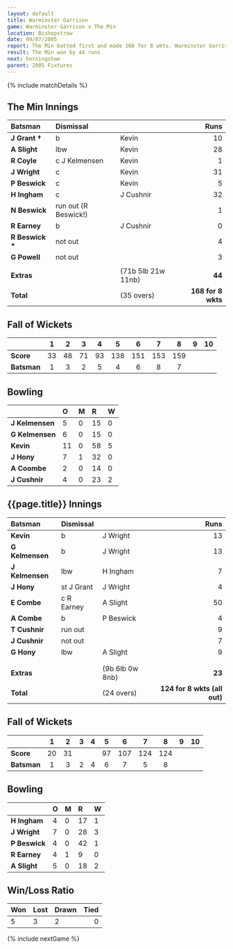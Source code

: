 ```yaml
---
layout: default
title: Warminster Garrison
game: Warminster Garrison v The Min
location: Bishopstrow
date: 09/07/2005
report: The Min batted first and made 168 for 8 wkts. Warminster Garrison replied with 124 for 8 wkts
result: The Min won by 44 runs
next: horningsham
parent: 2005 Fixtures
---
```


{% include matchDetails %}

## The Min Innings

| Batsman | Dismissal |  | Runs |
|:---|:---|---|---:|
| **J Grant &#8224;** | b | Kevin | 10 |
| **A Slight** | lbw | Kevin | 28 |
| **R Coyle** | c J Kelmensen | Kevin | 1 |
| **J Wright** | c | Kevin | 31 |
| **P Beswick** | c | Kevin | 5 |
| **H Ingham** | c | J Cushnir | 32 |
| **N Beswick** | run out (R Beswick!) |  | 1 |
| **R Earney** | b | J Cushnir | 0 |
| **R Beswick &#42;** | not out |  | 4 |
| **G Powell** | not out |  | 3 |
|  |  |  |  |
| **Extras** | | (71b 5lb 21w 11nb) | **44** |
| **Total** | | (35 overs) | **168 for 8 wkts** |

## Fall of Wickets

| | 1 | 2 | 3 | 4 | 5 | 6 | 7 | 8 | 9 | 10 |
|---|:---:|:---:|:---:|:---:|:---:|:---:|:---:|:---:|:---:|:---:|
| **Score** | 33 | 48 | 71 | 93 | 138 | 151 | 153 | 159 |  |  |
| **Batsman** | 1 | 3 | 2 | 5 | 4 | 6 | 8 | 7 |  |  |

## Bowling

| | O | M | R | W |
|---|:---|:---|:---|:---|
| **J Kelmensen** | 5 | 0 | 15 | 0 |
| **G Kelmensen** | 6 | 0 | 15 | 0 |
| **Kevin** | 11 | 0 | 58 | 5 |
| **J Hony** | 7 | 1 | 32 | 0 |
| **A Coombe** | 2 | 0 | 14 | 0 |
| **J Cushnir** | 4 | 0 | 23 | 2 |

## {{page.title}} Innings

| Batsman | Dismissal |  | Runs |
|:---|:---|---|---:|
| **Kevin** | b | J Wright | 13 |
| **G Kelmensen** | b | J Wright | 13 |
| **J Kelmensen** | lbw | H Ingham | 7 |
| **J Hony** | st J Grant | J Wright | 4 |
| **E Combe** | c R Earney | A Slight | 50 |
| **A Combe** | b | P Beswick  | 4 |
| **T Cushnir** | run out |  | 9 |
| **J Cushnir** | not out |  | 7 |
| **G Hony** | lbw | A Slight | 9 |
|  |  |  |  |
|  |  |  |  |
| **Extras** | | (9b 6lb 0w 8nb) | **23** |
| **Total** | | (24 overs) | **124 for 8 wkts (all out)** |

## Fall of Wickets

| | 1 | 2 | 3 | 4 | 5 | 6 | 7 | 8 | 9 | 10 |
|---|:---:|:---:|:---:|:---:|:---:|:---:|:---:|:---:|:---:|:---:|
| **Score** | 20 | 31 |  |  | 97 | 107 | 124 | 124 |  |  |
| **Batsman** | 1 | 3 | 2 | 4 | 6 | 7 | 5 | 8 |  |  |

## Bowling

| | O | M | R | W |
|---|:---|:---|:---|:---|
| **H Ingham** | 4 | 0 | 17 | 1 |
| **J Wright** | 7 | 0 | 28 | 3 |
| **P Beswick** | 4 | 0 | 42 | 1 |
| **R Earney** | 4 | 1 | 9 | 0 |
| **A Slight** | 5 | 0 | 18 | 2 |

## Win/Loss Ratio

| Won | Lost | Drawn | Tied |
|:---|:---|:---|---:|
| 5 | 3 | 2 | 0 |

{% include nextGame %}